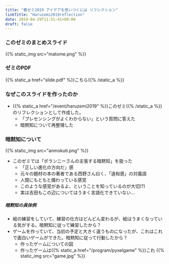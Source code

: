 ```yaml
---
title: "春ゼミ2019 アイデアを思いつくには リフレクション"
linkTitle: "Haruzemi2019reflection"
date: 2019-04-29T11:51:41+09:00
draft: false
---
```


### このゼミのまとめスライド
{{% static_img src="matome.png" %}}

### ゼミのPDF
{{% static_a href="slide.pdf" %}}こちら{{% /static_a %}}

### なぜこのスライドを作ったのか
- {{% static_a href="/event/haruzemi2019" %}}このゼミ{{% /static_a %}}のリフレクションとして作成した。
  - 「プレセンシングがよくわからない」という質問に答えた
  - 暗黙知について再整理した

### 暗黙知について
{{% static_img src="anmokuti.png" %}}
- このゼミでは「ポランニーさんの主張する暗黙知」を扱った
  - 「正しい進化の方向だ」感
  - 元々の題材の本の著者である西野さん曰く、「違和感」の対義語
  - 人間にもともと備わっている感覚
  - このような感覚があるよ、ということを知っているのが大切(?)
  - 実は吉田もこの辺についてはうまく言語化できていない…

##### 暗黙知の具体例
- 絵の練習をしていて、練習の仕方はどんどん変わるが、絵はうまくなっている気がする。暗黙知に従って練習したから？
- ゲームを作っていて、当初の予定と大きく違うものになったが、これはこれで面白いゲームができた。暗黙知に従って行動したから？
  - 作ったゲームについての図
  - 作ったゲームは{{% static_a href="/program/pyxelgame" %}}これ
{{% static_img src="game.jpg" %}}
